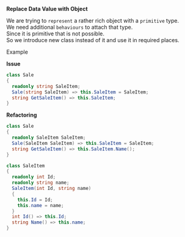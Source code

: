 **Replace Data Value with Object**

We are trying to `represent` a rather rich object with a `primitive` type.  
We need additional `behaviours` to attach that type.  
Since it is primitive that is not possible.  
So we introduce new class instead of it and use it in required places.

Example

__Issue__

```csharp
class Sale
{
  readonly string SaleItem;
  Sale(string SaleItem) => this.SaleItem = SaleItem;
  string GetSaleItem() => this.SaleItem;
}
```

__Refactoring__

```csharp
class Sale
{
  readonly SaleItem SaleItem;
  Sale(SaleItem SaleItem) => this.SaleItem = SaleItem;
  string GetSaleItem() => this.SaleItem.Name();
}

class SaleItem
{
  readonly int Id;
  readonly string name;
  SaleItem(int Id, string name)
  {
    this.Id = Id;
    this.name = name;
  }
  int Id() => this.Id;
  string Name() => this.name;
}
```
